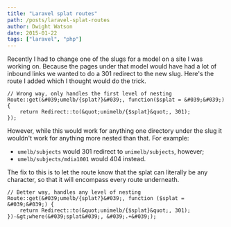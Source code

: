 ```yaml
---
title: "Laravel splat routes"
path: /posts/laravel-splat-routes
author: Dwight Watson
date: 2015-01-22
tags: ["laravel", "php"]
---
```


Recently I had to change one of the slugs for a model on a site I was working on. Because the pages under that model would have had a lot of inbound links we wanted to do a 301 redirect to the new slug. Here&#039;s the route I added which I thought would do the trick.

    // Wrong way, only handles the first level of nesting
    Route::get(&#039;umelb/{splat?}&#039;, function($splat = &#039;&#039;) {
        return Redirect::to(&quot;unimelb/{$splat}&quot;, 301);
    });

However, while this would work for anything one directory under the slug it wouldn&#039;t work for anything more nested than that. For example:

* `umelb/subjects` would 301 redirect to `unimelb/subjects`, however;
* `umelb/subjects/mdia1001` would 404 instead.

The fix to this is to let the route know that the splat can literally be any character, so that it will encompass every route underneath.

    // Better way, handles any level of nesting
    Route::get(&#039;umelb/{splat?}&#039;, function ($splat = &#039;&#039;) {
        return Redirect::to(&quot;unimelb/{$splat}&quot;, 301);
    })-&gt;where(&#039;splat&#039;, &#039;.+&#039;);
